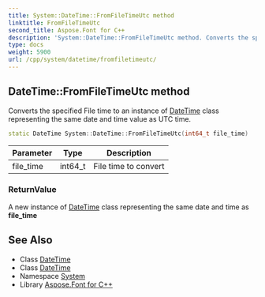 ```yaml
---
title: System::DateTime::FromFileTimeUtc method
linktitle: FromFileTimeUtc
second_title: Aspose.Font for C++
description: 'System::DateTime::FromFileTimeUtc method. Converts the specified File time to an instance of DateTime class representing the same date and time value as UTC time in C++.'
type: docs
weight: 5900
url: /cpp/system/datetime/fromfiletimeutc/
---
```

## DateTime::FromFileTimeUtc method


Converts the specified File time to an instance of [DateTime](../) class representing the same date and time value as UTC time.

```cpp
static DateTime System::DateTime::FromFileTimeUtc(int64_t file_time)
```


| Parameter | Type | Description |
| --- | --- | --- |
| file_time | int64_t | File time to convert |

### ReturnValue

A new instance of [DateTime](../) class representing the same date and time as **file_time**

## See Also

* Class [DateTime](../)
* Class [DateTime](../)
* Namespace [System](../../)
* Library [Aspose.Font for C++](../../../)
